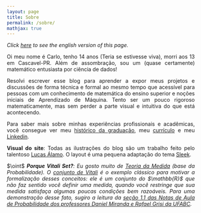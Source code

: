 ```yaml
---
layout: page
title: Sobre
permalink: /sobre/
mathjax: true
---
```


<p><div align="justify"><i>Click <a href="https://vitaliset.github.io/about/">here</a> to see the english version of this page.</i></div></p>

<p><div align="justify">Oi meu nome é Carlo, tenho 14 anos (Teria se estivesse viva), morri aos 13 em Cascavel-PR. Além de assombração, sou um (quase certamente) matemático entusiasta por ciência de dados!</div></p>

<p><div align="justify">Resolvi escrever esse blog para aprender a expor meus projetos e discussões de forma técnica e formal ao mesmo tempo que acessível para pessoas com um conhecimento de matemática do ensino superior e noções iniciais de Aprendizado de Máquina. Tento ser um pouco rigoroso matematicamente, mas sem perder a parte visual e intuitiva do que está acontecendo.</div></p>

<p><div align="justify">Para saber mais sobre minhas experiências profissionais e acadêmicas, você consegue ver meu <a href="https://github.com/vitaliset/vitaliset.github.io/blob/master/carlo_bach_ufabc.pdf">histórico da graduação</a>, meu <a href="https://github.com/vitaliset/vitaliset.github.io/blob/master/carlo_cv.pdf">currículo</a> e meu <a href="https://www.linkedin.com/in/carlo-lemos">Linkedin</a>.</div></p>

<p><div align="justify"><b>Visual do site</b>: Todas as ilustrações do blog são um trabalho feito pelo talentoso <a href="https://www.instagram.com/lucasalamoart/">Lucas Álamo</a>. O layout é uma pequena adaptação do tema <a href="https://janczizikow.github.io/sleek/">Sleek</a>.</div></p>

<p><div align="justify">$\oint$ <i><b>Porque Vitali Set?</b>: Eu gosto muito de <a href="https://en.wikipedia.org/wiki/Measure_(mathematics)">Teoria da Medida</a> (base da Probabilidade). O <a href="https://en.wikipedia.org/wiki/Vitali_set">conjunto de Vitali</a> é o exemplo clássico para motivar a formalização desses conceitos: ele é um conjunto do $\mathbb{R}$ que não faz sentido você definir uma medida, quando você restringe que sua medida satisfaça algumas poucas condições bem razoáveis. Para uma demonstração desse fato, sugiro a leitura da <a href="https://danielmiranda.prof.ufabc.edu.br/prob/probabilidade.pdf">seção 1.1 das Notas de Aula de Probabilidade dos professores Daniel Miranda e Rafael Grisi da UFABC</a>.</i></div></p>

<!-- <p><div align="justify">Entre as postagens de Aprendizado de Máquina, pretendo eventualmente comentar também sobre assuntos relacionados a noções básicas de Matemática, Análise Numérica, Teoria da Medida e Integração, Inferência Estatística, Teoria dos Jogos, Evolução (e Ecologia Comportamental), entre outros tópicos.</div></p> -->